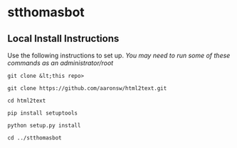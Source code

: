 # stthomasbot

## Local Install Instructions  

Use the following instructions to set up. *You may need to run some of these commands as an administrator/root*  

`git clone &lt;this repo>` 

`git clone https://github.com/aaronsw/html2text.git`  

`cd html2text`  

`pip install setuptools`  

`python setup.py install`  

`cd ../stthomasbot`
